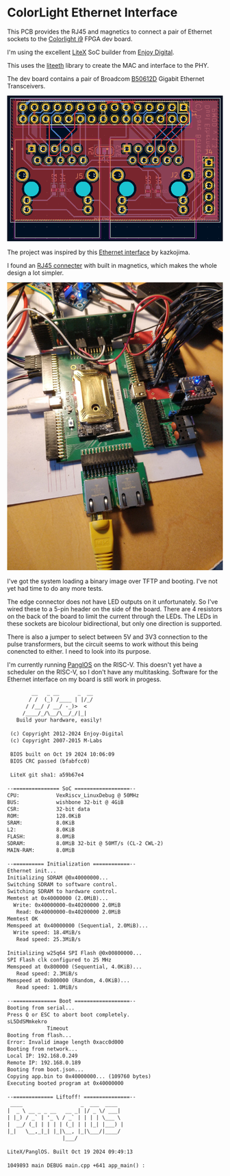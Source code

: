 
ColorLight Ethernet Interface
====

This PCB provides the RJ45 and magnetics to connect a pair of Ethernet sockets to the 
[Colorlight i9](https://github.com/wuxx/Colorlight-FPGA-Projects/blob/master/colorlight_i9_v7.2.md)
FPGA dev board.

I'm using the excellent [LiteX](https://github.com/enjoy-digital/litex) SoC builder from [Enjoy Digital](http://www.enjoy-digital.fr/).

This uses the 
[liteeth](https://github.com/enjoy-digital/liteeth)
library to create the MAC and interface to the PHY.

The dev board contains a pair of Broadcom 
[B50612D](https://github.com/wuxx/Colorlight-FPGA-Projects/blob/master/doc/B50612D-datasheet.pdf)
Gigabit Ethernet Transceivers.

![PCB](scr_20241019175744.png)

The project was inspired by this [Ethernet interface](https://github.com/kazkojima/colorlight-i5-tips#ethernet) by kazkojima.

I found an 
[RJ45 connecter](https://www.digikey.co.uk/en/products/detail/trp-connector-b-v/2250013-4/9451594)
with built in magnetics, which makes the whole design a lot simpler.

![Ethernet Interface attached to the colorlight dev board](IMG_20241019_074301Z.jpg)

I've got the system loading a binary image over TFTP and booting. I've not yet had time to do any more tests.

The edge connector does not have LED outputs on it unfortunately. 
So I've wired these to a 5-pin header on the side of the board.
There are 4 resistors on the back of the board to limit the current through the LEDs.
The LEDs in these sockets are bicolour bidirectional, but only one direction is supported.

There is also a jumper to select between 5V and 3V3 connection to the pulse transformers, 
but the circuit seems to work without this being conencted to either. 
I need to look into its purpose.

I'm currently running [PanglOS](https://github.com/DaveBerkeley/panglos) on the RISC-V.
This doesn't yet have a scheduler on the RISC-V, so I don't have any multitasking.
Software for the Ethernet interface on my board is still work in progess.

            __   _ __      _  __
           / /  (_) /____ | |/_/
          / /__/ / __/ -_)>  <
         /____/_/\__/\__/_/|_|
       Build your hardware, easily!

     (c) Copyright 2012-2024 Enjoy-Digital
     (c) Copyright 2007-2015 M-Labs

     BIOS built on Oct 19 2024 10:06:09
     BIOS CRC passed (bfabfcc0)

     LiteX git sha1: a59b67e4

    --=============== SoC ==================--
    CPU:            VexRiscv_LinuxDebug @ 50MHz
    BUS:            wishbone 32-bit @ 4GiB
    CSR:            32-bit data
    ROM:            128.0KiB
    SRAM:           8.0KiB
    L2:             8.0KiB
    FLASH:          8.0MiB
    SDRAM:          8.0MiB 32-bit @ 50MT/s (CL-2 CWL-2)
    MAIN-RAM:       8.0MiB

    --========== Initialization ============--
    Ethernet init...
    Initializing SDRAM @0x40000000...
    Switching SDRAM to software control.
    Switching SDRAM to hardware control.
    Memtest at 0x40000000 (2.0MiB)...
      Write: 0x40000000-0x40200000 2.0MiB     
       Read: 0x40000000-0x40200000 2.0MiB     
    Memtest OK
    Memspeed at 0x40000000 (Sequential, 2.0MiB)...
      Write speed: 18.4MiB/s
       Read speed: 25.3MiB/s

    Initializing w25q64 SPI Flash @0x00800000...
    SPI Flash clk configured to 25 MHz
    Memspeed at 0x800000 (Sequential, 4.0KiB)...
       Read speed: 2.3MiB/s
    Memspeed at 0x800000 (Random, 4.0KiB)...
       Read speed: 1.0MiB/s

    --============== Boot ==================--
    Booting from serial...
    Press Q or ESC to abort boot completely.
    sL5DdSMmkekro
                 Timeout
    Booting from flash...
    Error: Invalid image length 0xacc0d000
    Booting from network...
    Local IP: 192.168.0.249
    Remote IP: 192.168.0.189
    Booting from boot.json...
    Copying app.bin to 0x40000000... (109760 bytes)
    Executing booted program at 0x40000000

    --============= Liftoff! ===============--
     ____                   _  ___  ____  
    |  _ \ __ _ _ __   __ _| |/ _ \/ ___| 
    | |_) / _` | '_ \ / _` | | | | \___ \ 
    |  __/ (_| | | | | (_| | | |_| |___) |
    |_|   \__,_|_| |_|\__, |_|\___/|____/ 
                      |___/               

    LiteX/PanglOS. Built Oct 19 2024 09:49:13

    1049893 main DEBUG main.cpp +641 app_main() : 



